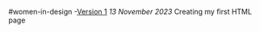 #women-in-design
-[Version 1](https://github.com/McMaster6425.github.io/women-in-design.git)
*13 November 2023* 
Creating my first HTML page